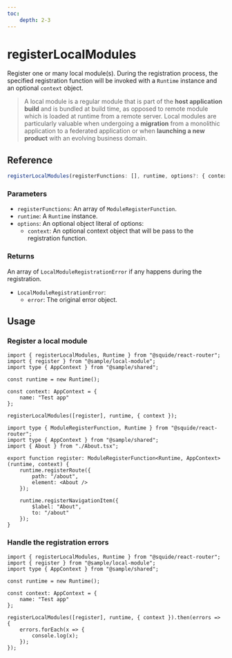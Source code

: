 ```yaml
---
toc:
    depth: 2-3
---
```


# registerLocalModules

Register one or many local module(s). During the registration process, the specified registration function will be invoked with a `Runtime` instance and an optional `context` object.

> A local module is a regular module that is part of the **host application build** and is bundled at build time, as opposed to remote module which is loaded at runtime from a remote server. Local modules are particularly valuable when undergoing a **migration** from a monolithic application to a federated application or when **launching a new product** with an evolving business domain.

## Reference

```ts
registerLocalModules(registerFunctions: [], runtime, options?: { context? })
```

### Parameters

- `registerFunctions`: An array of `ModuleRegisterFunction`.
- `runtime`: A `Runtime` instance.
- `options`: An optional object literal of options:
    - `context`: An optional context object that will be pass to the registration function.

### Returns

An array of `LocalModuleRegistrationError` if any happens during the registration.

- `LocalModuleRegistrationError`:
    - `error`: The original error object.

## Usage

### Register a local module

```tsx !#11 host/src/bootstrap.tsx
import { registerLocalModules, Runtime } from "@squide/react-router";
import { register } from "@sample/local-module";
import type { AppContext } from "@sample/shared";

const runtime = new Runtime();

const context: AppContext = {
    name: "Test app"
};

registerLocalModules([register], runtime, { context });
```

```tsx !#5-15 local-module/src/register.tsx
import type { ModuleRegisterFunction, Runtime } from "@squide/react-router";
import type { AppContext } from "@sample/shared";
import { About } from "./About.tsx";

export function register: ModuleRegisterFunction<Runtime, AppContext>(runtime, context) {
    runtime.registerRoute({
        path: "/about",
        element: <About />
    });

    runtime.registerNavigationItem({
        $label: "About",
        to: "/about"
    });
}
```

### Handle the registration errors

```tsx !#11-15 host/src/bootstrap.tsx
import { registerLocalModules, Runtime } from "@squide/react-router";
import { register } from "@sample/local-module";
import type { AppContext } from "@sample/shared";

const runtime = new Runtime();

const context: AppContext = {
    name: "Test app"
};

registerLocalModules([register], runtime, { context }).then(errors => {
    errors.forEach(x => {
        console.log(x);
    });
});
```
